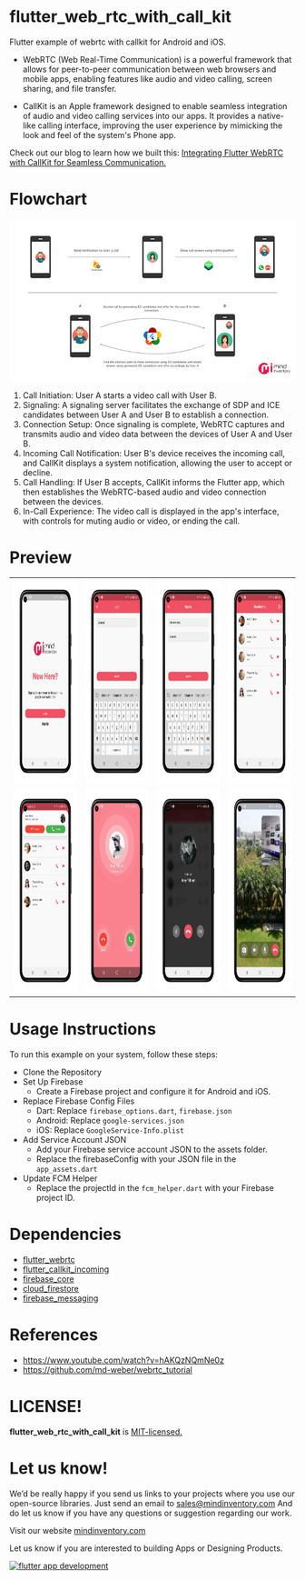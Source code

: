 # flutter_web_rtc_with_call_kit

Flutter example of webrtc with callkit for Android and iOS.

* WebRTC (Web Real-Time Communication) is a powerful framework that allows for peer-to-peer
  communication between web browsers and mobile apps, enabling features like audio and video
  calling, screen sharing, and file transfer.

* CallKit is an Apple framework designed to enable seamless integration of audio and video calling
  services into our apps. It provides a native-like calling interface, improving the user experience
  by mimicking the look and feel of the system's Phone app.

Check out our blog to learn how we built this: [Integrating Flutter WebRTC with CallKit for Seamless
Communication.](https://medium.com/mindful-engineering/integrating-flutter-webrtc-with-callkit-for-seamless-communication)

# Flowchart

<img src="screenshots/WebRTC_with_CallKit.png">

1. Call Initiation: User A starts a video call with User B.
2. Signaling: A signaling server facilitates the exchange of SDP and ICE candidates between User A
   and User B to establish a connection.
3. Connection Setup: Once signaling is complete, WebRTC captures and transmits audio and video data
   between the devices of User A and User B.
4. Incoming Call Notification: User B's device receives the incoming call, and CallKit displays a
   system notification, allowing the user to accept or decline.
5. Call Handling: If User B accepts, CallKit informs the Flutter app, which then establishes the
   WebRTC-based audio and video connection between the devices.
6. In-Call Experience: The video call is displayed in the app's interface, with controls for muting
   audio or video, or ending the call.

# Preview

<table>
  <tr>
    <td><img src="screenshots/authentication.png" width=200 height=360></td>
    <td><img src="screenshots/login.png" width=200 height=360></td>
    <td><img src="screenshots/sign_up.png" width=200 height=360></td>
    <td><img src="screenshots/home.png" width=200 height=360></td>
  </tr>
  <tr>
    <td><img src="screenshots/home_call.png" width=200 height=360></td>
    <td><img src="screenshots/call.png" width=200 height=360></td>
    <td><img src="screenshots/audio_call.png" width=200 height=360></td>
    <td><img src="screenshots/video_call.png" width=200 height=360></td>
  </tr>
</table>

# Usage Instructions

To run this example on your system, follow these steps:

* Clone the Repository
* Set Up Firebase
    * Create a Firebase project and configure it for Android and iOS.
* Replace Firebase Config Files
    * Dart: Replace `firebase_options.dart`, `firebase.json`
    * Android: Replace `google-services.json`
    * iOS: Replace `GoogleService-Info.plist`
* Add Service Account JSON
    * Add your Firebase service account JSON to the assets folder.
    * Replace the firebaseConfig with your JSON file in the `app_assets.dart`
* Update FCM Helper
    * Replace the projectId in the `fcm_helper.dart` with your Firebase project ID.

# Dependencies

* [flutter_webrtc](https://pub.dev/packages/flutter_webrtc)
* [flutter_callkit_incoming](https://pub.dev/packages/flutter_callkit_incoming)
* [firebase_core](https://pub.dev/packages/firebase_core)
* [cloud_firestore](https://pub.dev/packages/cloud_firestore)
* [firebase_messaging](https://pub.dev/packages/firebase_messaging)

# References

* https://www.youtube.com/watch?v=hAKQzNQmNe0z
* https://github.com/md-weber/webrtc_tutorial

# LICENSE!

**flutter_web_rtc_with_call_kit**
is [MIT-licensed.](https://github.com/Mindinventory/flutter_web_rtc_with_call_kit/blob/main/LICENSE)

# Let us know!

We’d be really happy if you send us links to your projects where you use our open-source libraries.
Just send an email to [sales@mindinventory.com](mailto:sales@mindinventory.com) And do let us know
if you have any questions or suggestion regarding our work.

Visit our website [mindinventory.com](https://www.mindinventory.com)

Let us know if you are interested to building Apps or Designing Products.
<p><a href="https://www.mindinventory.com/contact-us.php?utm_source=gthb&utm_medium=repo&utm_campaign=drop_down_list" target="__blank">
<img src="https://github.com/Mindinventory/drop_down_list/raw/main/assets/have_a_project_button.png" width="203" height="43"  alt="flutter app development">
</a></p>